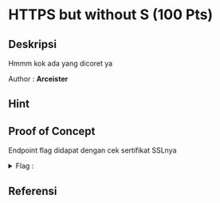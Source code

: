 # HTTPS but without S (100 Pts)

## Deskripsi
Hmmm kok ada yang dicoret ya

Author : **Arceister**

## Hint 

## Proof of Concept

Endpoint flag didapat dengan cek sertifikat SSLnya

<details>
<summary>Flag : </summary>
	HOLOGY4.0{SoMe_BaSiC_S5L_mIsTAkE}
</details>

## Referensi

